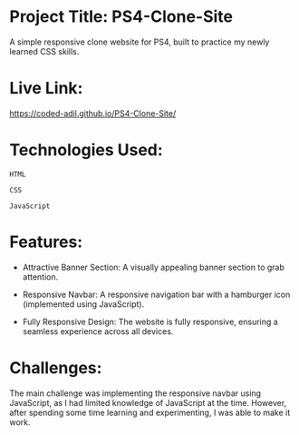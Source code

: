 # Project Title: PS4-Clone-Site

A simple responsive clone website for PS4, built to practice my newly learned CSS skills.

# Live Link:

https://coded-adil.github.io/PS4-Clone-Site/

# Technologies Used:

    HTML

    CSS

    JavaScript

# Features:

- Attractive Banner Section: A visually appealing banner section to grab attention.

- Responsive Navbar: A responsive navigation bar with a hamburger icon (implemented using JavaScript).

- Fully Responsive Design: The website is fully responsive, ensuring a seamless experience across all devices.

# Challenges:

The main challenge was implementing the responsive navbar using JavaScript, as I had limited knowledge of JavaScript at the time. However, after spending some time learning and experimenting, I was able to make it work.
